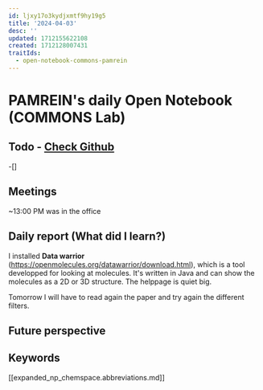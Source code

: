 ```yaml
---
id: ljxy17o3kydjxmtf9hy19g5
title: '2024-04-03'
desc: ''
updated: 1712155622108
created: 1712128007431
traitIds:
  - open-notebook-commons-pamrein
---
```


# PAMREIN's daily Open Notebook (COMMONS Lab)

## Todo - [Check Github](https://github.com/orgs/commons-research/projects/2/views/1)
-[]


## Meetings
~13:00 PM was in the office




## Daily report (What did I learn?)
I installed **Data warrior** (<https://openmolecules.org/datawarrior/download.html>), which is a tool developped for looking at molecules. It's written in Java and can show the molecules as a 2D or 3D structure. The helppage is quiet big.

Tomorrow I will have to read again the paper and try again the different filters. 


## Future perspective



## Keywords
[[expanded_np_chemspace.abbreviations.md]]
